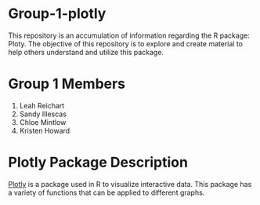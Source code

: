 # Group-1-plotly
This repository is an accumulation of information regarding the R package: Ploty. The objective of this repository is to explore and create material to help others understand and utilize this package.

# Group 1 Members
1. Leah Reichart
2. Sandy Illescas
3. Chloe Mintlow
4. Kristen Howard

# Plotly Package Description
[Plotly](https://statisticsglobe.com/plotly-r-package) is a package used in R to visualize interactive data. This package has a variety of functions that can be applied to different graphs. 

